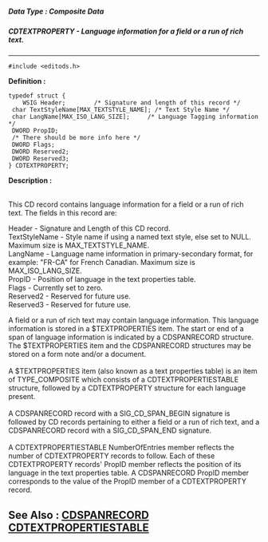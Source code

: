 ##### Data Type : Composite Data
##### CDTEXTPROPERTY - Language information for a field or a run of rich text.
---
```
#include <editods.h>
```

**Definition :**
```
typedef struct {
	WSIG Header;        /* Signature and length of this record */
 char TextStyleName[MAX_TEXTSTYLE_NAME]; /* Text Style Name */
 char LangName[MAX_ISO_LANG_SIZE];     /* Language Tagging information */
 DWORD PropID;
 /* There should be more info here */
 DWORD Flags;
 DWORD Reserved2;
 DWORD Reserved3;
} CDTEXTPROPERTY;
```

**Description :**

<br>
This CD record contains language information for a field or a run of rich text. The fields in this record are:
<ul></ul>
Header - Signature and Length of this CD record.<br>
TextStyleName - Style name if using a named text style, else set to NULL. Maximum size is MAX_TEXTSTYLE_NAME.<br>
LangName - Language name information in primary-secondary format, for example: &quot;FR-CA&quot; for French Canadian. Maximum size is MAX_ISO_LANG_SIZE.<br>
PropID - Position of language in the text properties table.<br>
Flags - Currently set to zero. <br>
Reserved2 - Reserved for future use.<br>
Reserved3 - Reserved for future use.
<ul> </ul>
A field or a run of rich text may contain language information. This language information is stored in a $TEXTPROPERTIES item. The start or end of a span of language information is indicated by a CDSPANRECORD structure. The $TEXTPROPERTIES item and the CDSPANRECORD structures may be stored on a form note and/or a document.<br>
<br>
A $TEXTPROPERTIES item (also known as a text properties table) is an item of TYPE_COMPOSITE which consists of a CDTEXTPROPERTIESTABLE structure, followed by a CDTEXTPROPERTY structure for each language present. <br>
<br>
A CDSPANRECORD record with a SIG_CD_SPAN_BEGIN signature is followed by CD records pertaining to either a field or a run of rich text, and a CDSPANRECORD record with a SIG_CD_SPAN_END signature.  <br>
<br>
A CDTEXTPROPERTIESTABLE NumberOfEntries member reflects the number of CDTEXTPROPERTY records to follow. Each of these CDTEXTPROPERTY records' PropID member reflects the position of its language in the text properties table. A CDSPANRECORD PropID member corresponds to the value of the PropID member of a CDTEXTPROPERTY record.


**See Also :**
[CDSPANRECORD](/domino-c-api-docs/reference/Data/CDSPANRECORD)
[CDTEXTPROPERTIESTABLE](/domino-c-api-docs/reference/Data/CDTEXTPROPERTIESTABLE)
---
